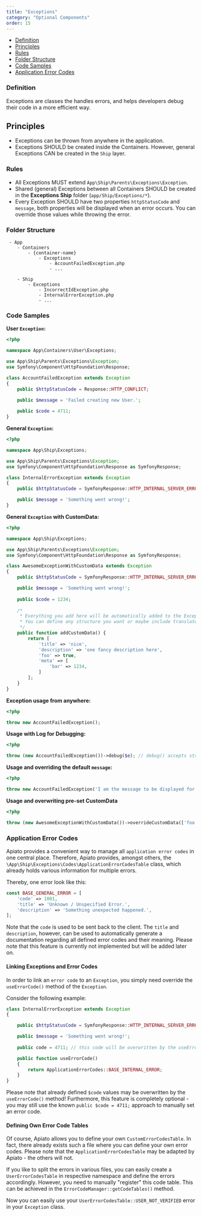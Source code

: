 ```yaml
---
title: "Exceptions"
category: "Optional Components"
order: 15
---
```


* [Definition](#definition)
* [Principles](#principles)
* [Rules](#rules)
* [Folder Structure](#folder-structure)
* [Code Samples](#code-samples)
* [Application Error Codes](#error-codes)


<a name="definition"></a>
### Definition

Exceptions are classes the handles errors, and helps developers debug their code in a more efficient way.

<a name="principles"></a>
## Principles

- Exceptions can be thrown from anywhere in the application.
- Exceptions SHOULD be created inside the Containers. However, general Exceptions CAN be created in the `Ship` layer.

<a name="rules"></a>
### Rules

- All Exceptions MUST extend `App\Ship\Parents\Exceptions\Exception`.
- Shared (general) Exceptions between all Containers SHOULD be created in the **Exceptions Ship** folder (`app/Ship/Exceptions/*`).
- Every Exception SHOULD have two properties `httpStatusCode` and `message`, both properties will be displayed when an error occurs. You can override those values while throwing the error.

<a name="folder-structure"></a>

### Folder Structure

```
 - App
    - Containers
        - {container-name}
            - Exceptions
                - AccountFailedException.php
                - ...

    - Ship
        - Exceptions
            - IncorrectIdException.php
            - InternalErrorException.php
            - ...
```

<a name="code-samples"></a>

### Code Samples

**User `Exception`:**

```php
<?php

namespace App\Containers\User\Exceptions;

use App\Ship\Parents\Exceptions\Exception;
use Symfony\Component\HttpFoundation\Response;

class AccountFailedException extends Exception
{
    public $httpStatusCode = Response::HTTP_CONFLICT;

    public $message = 'Failed creating new User.';
    
    public $code = 4711;
}
```

**General `Exception`:**

```php
<?php

namespace App\Ship\Exceptions;

use App\Ship\Parents\Exceptions\Exception;
use Symfony\Component\HttpFoundation\Response as SymfonyResponse;

class InternalErrorException extends Exception
{
    public $httpStatusCode = SymfonyResponse::HTTP_INTERNAL_SERVER_ERROR;

    public $message = 'Something went wrong!';
}
```

**General `Exception` with CustomData:**

```php
<?php

namespace App\Ship\Exceptions;

use App\Ship\Parents\Exceptions\Exception;
use Symfony\Component\HttpFoundation\Response as SymfonyResponse;

class AwesomeExceptionWithCustomData extends Exception
{
    public $httpStatusCode = SymfonyResponse::HTTP_INTERNAL_SERVER_ERROR;

    public $message = 'Something went wrong!';
    
    public $code = 1234;
    
    /*
     * Everything you add here will be automatically added to the ExceptionFormatter on the top level!
     * You can define any structure you want or maybe include translated messages
     */
    public function addCustomData() {
        return [
            'title' => 'nice',
            'description' => 'one fancy description here',
            'foo' => true,
            'meta' => [
                'bar' => 1234,
            ]
        ];
    }
}
```

**Exception usage from anywhere:**

```php
<?php

throw new AccountFailedException();
```

**Usage with Log for Debugging:**

```php
<?php

throw (new AccountFailedException())->debug($e); // debug() accepts string or \Exception instance
```

**Usage and overriding the default `message`:**

```php
<?php

throw new AccountFailedException('I am the message to be displayed for the user');

```

**Usage and overwriting pre-set CustomData**
```php
<?php

throw (new AwesomeExceptionWithCustomData())->overrideCustomData(['foo' => 'bar']);

```

<a name="error-codes"></a>
### Application Error Codes

Apiato provides a convenient way to manage all `application error codes` in one central place. Therefore, Apiato provides, amongst others, the `\App\Ship\Exceptions\Codes\ApplicationErrorCodesTable` class, which already holds various information for multiple errors.

Thereby, one error look like this:
```php
const BASE_GENERAL_ERROR = [
	'code' => 1001,
	'title' => 'Unknown / Unspecified Error.',
	'description' => 'Something unexpected happened.',
];
```

Note that the `code` is used to be sent back to the client. The `title` and `description`, however, can be used to automatically generate a documentation regarding all defined error codes and their meaning. Please note that this feature is currently not implemented but will be added later on.

#### Linking Exceptions and Error Codes

In order to link an `error code` to an `Exception`, you simply need override the `useErrorCode()` method of the `Exception`.

Consider the following example:
```php
class InternalErrorException extends Exception
{

    public $httpStatusCode = SymfonyResponse::HTTP_INTERNAL_SERVER_ERROR;

    public $message = 'Something went wrong!';
	
	public code = 4711; // this code will be overwritten by the useErrorCode() method!

    public function useErrorCode()
    {
        return ApplicationErrorCodes::BASE_INTERNAL_ERROR;
    }
}
```

Please note that already defined `$code` values may be overwritten by the `useErrorCode()` method! Furthermore, this feature is completely optional - you may still use the known `public $code = 4711;` approach to manually set an error code.

#### Defining Own Error Code Tables

Of course, Apiato allows you to define your own `CustomErrorCodesTable`. In fact, there already exists such a file where you can define your own error codes. Please note that the `ApplicationErrorCodesTable` may be adapted by Apiato - the others will not.

If you like to split the errors in various files, you can easily create a `UserErrorCodesTable` in respective namespace and define the errors accordingly. However, you need to manually "register" this code table. This can be achieved in the `ErrorCodeManager::getCodeTables()` method.

Now you can easily use your `UserErrorCodesTable::USER_NOT_VERIFIED` error in your `Exception` class.
